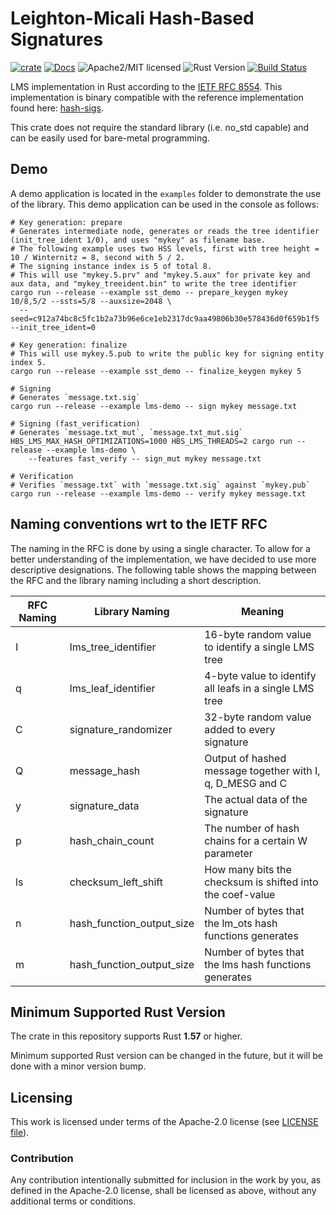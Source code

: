 # Leighton-Micali Hash-Based Signatures

[![crate][crate-image]][crate-link]
[![Docs][docs-image]][docs-link]
![Apache2/MIT licensed][license-image]
![Rust Version][rustc-image]
[![Build Status][build-image]][build-link]

LMS implementation in Rust according to the [IETF RFC 8554](https://datatracker.ietf.org/doc/html/rfc8554).
This implementation is binary compatible with the reference implementation found here: [hash-sigs](https://github.com/cisco/hash-sigs).

This crate does not require the standard library (i.e. no_std capable) and can be easily used for bare-metal programming.

## Demo
A demo application is located in the `examples` folder to demonstrate the use of the library.
This demo application can be used in the console as follows:

```
# Key generation: prepare
# Generates intermediate node, generates or reads the tree identifier (init_tree_ident 1/0), and uses "mykey" as filename base.
# The following example uses two HSS levels, first with tree height = 10 / Winternitz = 8, second with 5 / 2.
# The signing instance index is 5 of total 8.
# This will use "mykey.5.prv" and "mykey.5.aux" for private key and aux data, and "mykey_treeident.bin" to write the tree identifier
cargo run --release --example sst_demo -- prepare_keygen mykey 10/8,5/2 --ssts=5/8 --auxsize=2048 \
  --seed=c912a74bc8c5fc1b2a73b96e6ce1eb2317dc9aa49806b30e578436d0f659b1f5 --init_tree_ident=0

# Key generation: finalize
# This will use mykey.5.pub to write the public key for signing entity index 5.
cargo run --release --example sst_demo -- finalize_keygen mykey 5

# Signing
# Generates `message.txt.sig`
cargo run --release --example lms-demo -- sign mykey message.txt

# Signing (fast_verification)
# Generates `message.txt_mut`, `message.txt_mut.sig`
HBS_LMS_MAX_HASH_OPTIMIZATIONS=1000 HBS_LMS_THREADS=2 cargo run --release --example lms-demo \
    --features fast_verify -- sign_mut mykey message.txt

# Verification
# Verifies `message.txt` with `message.txt.sig` against `mykey.pub`
cargo run --release --example lms-demo -- verify mykey message.txt
```

## Naming conventions wrt to the IETF RFC
The naming in the RFC is done by using a single character.
To allow for a better understanding of the implementation, we have decided to use more descriptive designations.
The following table shows the mapping between the RFC and the library naming including a short description.

| RFC Naming | Library Naming       | Meaning                                                   |
|------------|----------------------|-----------------------------------------------------------|
| I          | lms_tree_identifier  | 16-byte random value to identify a single LMS tree        |
| q          | lms_leaf_identifier  | 4-byte value to identify all leafs in a single LMS tree   |
| C          | signature_randomizer | 32-byte random value added to every signature             |
| Q          | message_hash         | Output of hashed message together with I, q, D_MESG and C |
| y          | signature_data       | The actual data of the signature                          |
| p          | hash_chain_count     | The number of hash chains for a certain W parameter       |
| ls         | checksum_left_shift  | How many bits the checksum is shifted into the coef-value |
| n          | hash_function_output_size | Number of bytes that the lm_ots hash functions generates         |
| m          | hash_function_output_size | Number of bytes that the lms hash functions generates         |

## Minimum Supported Rust Version
The crate in this repository supports Rust **1.57** or higher.

Minimum supported Rust version can be changed in the future, but it will be done with a minor version bump.

## Licensing
This work is licensed under terms of the Apache-2.0 license (see [LICENSE file](LICENSE)).

### Contribution
Any contribution intentionally submitted for inclusion in the work by you, as defined in the Apache-2.0 license, shall be licensed as above, without any additional terms or conditions.

[//]: # (badges)

[crate-image]: https://img.shields.io/crates/v/hbs-lms.svg
[crate-link]: https://crates.io/crates/hbs-lms
[docs-image]: https://docs.rs/hbs-lms/badge.svg
[docs-link]: https://docs.rs/hbs-lms/
[license-image]: https://img.shields.io/badge/license-Apache2.0-blue.svg
[rustc-image]: https://img.shields.io/badge/rustc-1.57+-blue.svg
[build-image]: https://github.com/Fraunhofer-AISEC/hbs-lms-rust/workflows/lms/badge.svg?branch=master
[build-link]: https://github.com/Fraunhofer-AISEC/hbs-lms-rust/actions?query=workflow%3Alms
